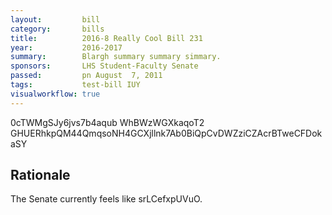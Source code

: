 ```yaml
---
layout:         bill
category:       bills
title:          2016-8 Really Cool Bill 231
year:           2016-2017
summary:        Blargh summary summary simmary.
sponsors:       LHS Student-Faculty Senate
passed:         pn August  7, 2011
tags:           test-bill IUY
visualworkflow: true
---
```



0cTWMgSJy6jvs7b4aqub WhBWzWGXkaqoT2 GHUERhkpQM44QmqsoNH4GCXjllnk7Ab0BiQpCvDWZziCZAcrBTweCFDokaSY 




Rationale
---------
The Senate currently feels like srLCefxpUVuO.

